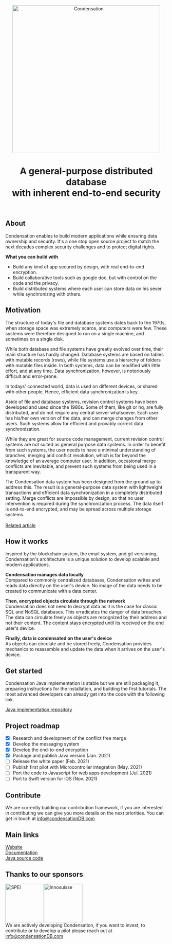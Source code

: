 <p align="center">
  <br>
  <br>
  <img src="https://preview.condensation.io/assets/img/condensation-long-icon.svg" alt="Condensation" width="460">
  <br>
</p>

<h1 align="center">
  A general-purpose distributed database
  <br>
  with inherent end-to-end security
</h1>

<br>

## About
Condensation enables to build modern applications while ensuring data ownership and security.
It's a one stop open source project to match the next decades complex security challenges and to protect digital rights.

**What you can build with**
* Build any kind of app secured by design, with real end-to-end encryption.
* Build collaborative tools such as google doc, but with control on the code and the privacy.
* Build distributed systems where each user can store data on his sever while synchronizing with others.

## Motivation

The structure of today's file and database systems dates back to the 1970s, when storage space was extremely scarce, and computers were few. These systems were therefore designed to run on a single machine, and sometimes on a single disk.

While both database and file systems have greatly evolved over time, their main structure has hardly changed. Database systems are based on tables with mutable records (rows), while file systems use a hierarchy of folders with mutable files inside. In both systems, data can be modified with little effort, and at any time. Data synchronization, however, is notoriously difficult and error-prone.

In todays' connected world, data is used on different devices, or shared with other people. Hence, efficient data synchronization is key.

Aside of file and database systems, revision control systems have been developed and used since the 1980s. Some of them, like git or hq, are fully distributed, and do not require any central server whatsoever. Each user has his/her own version of the data, and can merge changes from other users. Such systems allow for efficient and provably correct data synchronization.

While they are great for source code management, current revision control systems are not suited as general purpose data systems. In order to benefit from such systems, the user needs to have a minimal understanding of branches, merging and conflict resolution, which is far beyond the knowledge of an average computer user. In addition, occasional merge conflicts are inevitable, and prevent such systems from being used in a transparent way.

The Condensation data system has been designed from the ground up to address this. The result is a general-purpose data system with lightweight transactions and efficient data synchronization in a completely distributed setting. Merge conflicts are impossible by design, so that no user intervention is required during the synchronization process. The data itself is end-to-end encrypted, and may be spread across multiple storage systems.
<br><br>
[Related article](https://www.inkandswitch.com/local-first.html)

## How it works

Inspired by the blockchain system, the email system, and git versioning, Condensation's architecture is a unique solution to develop scalable and modern applications.

**Condensation manages data locally** <br>
Compared to commonly centralized databases, Condensation writes and reads data directly on the user's device. No image of the data needs to be created to communicate with a data center.

**Then, encrypted objects circulate through the network** <br>
Condensation does not need to decrypt data as it is the case for classic SQL and NoSQL databases. This erradicates the danger of data breaches. The data can circulate freely as objects are recognized by their address and not their content. The content stays encrypted until its received on the end user's device.

**Finally, data is condensated on the user's device** <br>
As objects can circulate and be stored freely, Condensation provides mechanics to reassemble and update the data when it arrives on the user's device.

## Get started

Condensation Java implementation is stable but we are still packaging it, preparing instructions for the installation, and building the first tutorials. The most advanced developers can already get into the code with the following link.<br>

[Java implementation repository](https://github.com/CondensationDB/Condensation-java)


## Project roadmap

- [x] Research and development of the conflict free merge
- [x] Develop the messaging system
- [x] Develop the end-to-end encryption
- [x] Package and publish Java version (Jan. 2021)
- [ ] Release the white paper (Feb. 2021)
- [ ] Publish first pilot with Microcontroller integration (May. 2021)
- [ ] Port the code to Javascript for web apps development (Jul. 2021)
- [ ] Port to Swift version for iOS (Nov. 2021)

## Contribute

We are currently building our contribution framework, if you are interested in contributing we can give you more details on the next priorities. You can get in touch at info@condensationDB.com

## Main links

[Website](https://condensationDB.com)<br>
[Documentation](https://condensation.io)<br>
[Java source code](https://github.com/CondensationDB/Condensation-java)<br>

## Thanks to our sponsors

<img src="https://preview.condensation.io/assets/img/SPEI.png" alt="SPEI" height="120"><img src="https://preview.condensation.io/assets/img/Innosuisse.png" alt="Innosuisse" height="120">
<br>
We are actively developing Condensation, if you want to invest, to contribute or to develop a pilot please reach out at info@condensationDB.com
